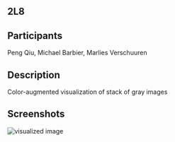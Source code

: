 2L8
----

Participants
------------
Peng Qiu, Michael Barbier, Marlies Verschuuren


Description
-----------
Color-augmented visualization of stack of gray images


Screenshots
-----------
![visualized image](https://github.com/pqiu/cytohack2017_visualization_challenge/blob/master/TEAM2L8/upload/color_augmented_visualization.jpg)
